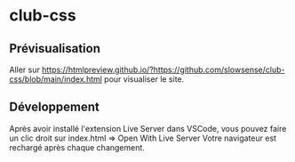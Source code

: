# club-css

## Prévisualisation
Aller sur https://htmlpreview.github.io/?https://github.com/slowsense/club-css/blob/main/index.html pour visualiser le site.


## Développement
Après avoir installé l'extension Live Server dans VSCode, vous pouvez faire un clic droit sur index.html => Open With Live Server
Votre navigateur est rechargé après chaque changement.